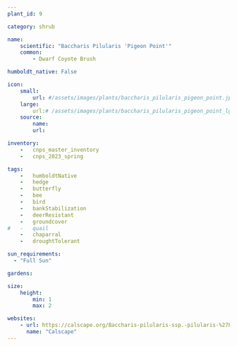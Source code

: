 ```yaml
---
plant_id: 9

category: shrub

name: 
    scientific: "Baccharis Pilularis 'Pigeon Point'"  
    common: 
        - Dwarf Coyote Brush 

humboldt_native: False

icon: 
    small: 
        url: #/assets/images/plants/baccharis_pilularis_pigeon_point.jpg 
    large: 
        url:# /assets/images/plants/baccharis_pilularis_pigeon_point_lg.jpg 
    source: 
        name: 
        url: 

inventory: 
    -   cnps_master_inventory
    -   cnps_2023_spring

tags:  
    -   humboldtNative
    -   hedge
    -   butterfly
    -   bee
    -   bird
    -   bankStabilization
    -   deerResistant
    -   groundcover
#   -   quail
    -   chaparral
    -   droughtTolerant

sun_requirements:
  - "Full Sun"

gardens:

size:
    height: 
        min: 1
        max: 2

websites:
    - url: https://calscape.org/Baccharis-pilularis-ssp.-pilularis-%27Pigeon-Point%27-(Pigeon-Point-Coyote-Brush)?srchcr=sc5e39ba57165f9 
      name: "Calscape"
---
```


